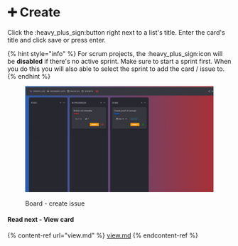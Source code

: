 # ➕ Create

Click the :heavy\_plus\_sign:button right next to a list's title. Enter the card's title and click save or press enter.&#x20;

{% hint style="info" %}
For scrum projects, the :heavy\_plus\_sign:icon will be **disabled** if there's no active sprint. Make sure to start a sprint first. When you do this you will also able to select the sprint to add the card / issue to.
{% endhint %}

<figure><img src="../../../.gitbook/assets/board-create-issue.gif" alt=""><figcaption><p>Board - create issue</p></figcaption></figure>

#### Read next - View card

{% content-ref url="view.md" %}
[view.md](view.md)
{% endcontent-ref %}
